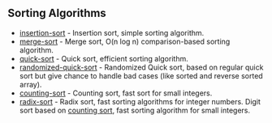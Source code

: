 ## Sorting Algorithms
* [insertion-sort](https://github.com/TheStigger/algorithms/blob/master/sorting-algorithms/insertion-sort.py) -
Insertion sort, simple sorting algorithm.
* [merge-sort](https://github.com/TheStigger/algorithms/blob/master/sorting-algorithms/merge-sort.py) -
Merge sort, O(n log n) comparison-based sorting algorithm.
* [quick-sort](https://github.com/TheStigger/algorithms/blob/master/sorting-algorithms/quick-sort.py) -
Quick sort, efficient sorting algorithm.
* [randomized-quick-sort](https://github.com/TheStigger/algorithms/blob/master/sorting-algorithms/randomized-quick-sort.py) -
Randomized Quick sort, based on regular quick sort but give chance to handle bad cases (like sorted and reverse sorted array).
* [counting-sort](https://github.com/TheStigger/algorithms/blob/master/sorting-algorithms/counting-sort.py) -
Counting sort, fast sort for small integers.
* [radix-sort](https://github.com/TheStigger/algorithms/blob/master/sorting-algorithms/radix-sort.py) -
Radix sort, fast sorting algorithms for integer numbers. Digit sort based on
[counting sort](https://github.com/TheStigger/algorithms/blob/master/sorting-algorithms/counting-sort.py), fast sorting algorithm for small integers.